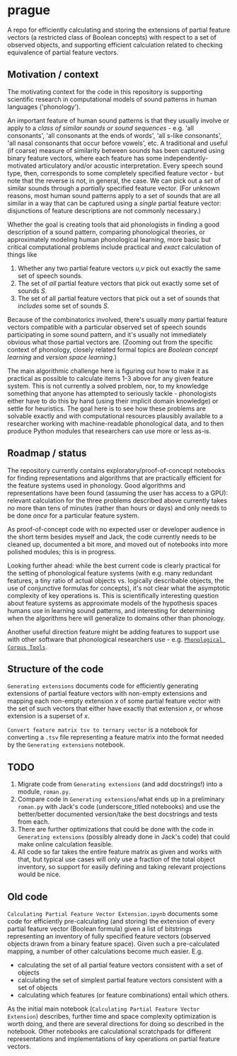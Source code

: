 # prague
A repo for efficiently calculating and storing the extensions of partial feature vectors (a restricted class of Boolean concepts) with respect to a set of observed objects, and supporting efficient calculation related to checking equivalence of partial feature vectors.

## Motivation / context
The motivating context for the code in this repository is supporting scientific research in computational models of sound patterns in human languages ('phonology').

An important feature of human sound patterns is that they usually involve or apply to a *class of similar sounds or sound sequences* - e.g. 'all consonants', 'all consonants at the ends of words', 'all s-like consonants', 'all nasal consonants that occur before vowels', etc. A traditional and useful (if coarse) measure of similarity between sounds has been captured using binary feature vectors, where each feature has some independently-motivated articulatory and/or acoustic interpretation. Every speech sound type, then, corresponds to some completely specified feature vector - but note that the reverse is not, in general, the case. We can pick out a *set* of similar sounds through a *partially* specified feature vector. (For unknown reasons, most human sound patterns apply to a set of sounds that are all similar in a way that can be captured using a *single* partial feature vector: disjunctions of feature descriptions are not commonly necessary.)

Whether the goal is creating tools that aid phonologists in finding a good description of a sound pattern, comparing phonological theories, or approximately modeling human phonological learning, more basic but critical computational problems include practical and *exact* calculation of things like 

  1. Whether any two partial feature vectors *u,v* pick out exactly the same set of speech sounds.
  2. The set of *all* partial feature vectors that pick out exactly some set of sounds *S*.
  3. The set of all partial feature vectors that pick out a set of sounds that *includes* some set of sounds *S*.

Because of the combinatorics involved, there's usually *many* partial feature vectors compatible with a particular observed set of speech sounds participating in some sound pattern, and it's usually not immediately obvious what those partial vectors are. (Zooming out from the specific context of phonology, closely related formal topics are *Boolean concept learning* and *version space learning*.)

The main algorithmic challenge here is figuring out how to make it as practical as possible to calculate items 1-3 above for any given feature system. This is not currently a solved problem, nor, to my knowledge something that anyone has attempted to seriously tackle - phonologists either have to do this by hand (using their implicit domain knowledge) or settle for heuristics. The goal here is to see how these problems are solvable exactly and with computational resources plausibly available to a researcher working with machine-readable phonological data, and to then produce Python modules that researchers can use more or less as-is.


## Roadmap / status
The repository currently contains exploratory/proof-of-concept notebooks for finding representations and algorithms that are practically efficient for the feature systems used in phonology. Good algorithms and representations have been found (assuming the user has access to a GPU): relevant calculation for the three problems described above currently takes no more than tens of minutes (rather than hours or days) and only needs to be done *once* for a particular feature system. 

As proof-of-concept code with no expected user or developer audience in the short term besides myself and Jack, the code currently needs to be cleaned up, documented a bit more, and moved out of notebooks into more polished modules; this is in progress.

Looking further ahead: while the best current code is clearly practical for the setting of phonological feature systems (with e.g. many redundant features, a tiny ratio of actual objects vs. logically describable objects, the use of conjunctive formulas for concepts), it's not clear what the asymptotic complexity of key operations is. This is scientifically interesting question about feature systems as approximate models of the hypothesis spaces humans use in learning sound patterns, and interesting for determining when the algorithms here will generalize to domains other than phonology.

Another useful direction feature might be adding features to support use with other software that phonological researchers use - e.g. [`Phonological Corpus Tools`](https://corpustools.readthedocs.io).


## Structure of the code
`Generating extensions` documents code for efficiently generating extensions of partial feature vectors with non-empty extensions and mapping each non-empty extension *x* of some partial feature vector with the set of such vectors that either have exactly that extension *x*, or whose extension is a superset of *x*.

`Convert feature matrix tsv to ternary vector` is a notebook for converting a `.tsv` file representing a feature matrix into the format needed by the `Generating extensions` notebook.

TODO
----
1. Migrate code from `Generating extensions` (and add docstrings!) into a module, `roman.py`.
2. Compare code in `Generating extensions`/what ends up in a preliminary `roman.py` with Jack's code (underscore_titled notebooks) and use the better/better documented version/take the best docstrings and tests from each.
3. There are further optimizations that could be done with the code in `Generating extensions` (possibly already done in Jack's code) that could make online calculation feasible.
4. All code so far takes the entire feature matrix as given and works with that, but typical use cases will only use a fraction of the total object inventory, so support for easily defining and taking relevant projections would be nice.

Old code
-----------

`Calculating Partial Feature Vector Extension.ipynb` documents some code for efficiently pre-calculating (and storing) the extension of every partial feature vector (Boolean formula) given a list of bitstrings representing an inventory of fully specified feature vectors (observed objects drawn from a binary feature space). Given such a pre-calculated mapping, a number of other calculations become much easier. E.g. 
 - calculating the set of all partial feature vectors consistent with a set of objects
 - calculating the set of simplest partial feature vectors consistent with a set of objects
 - calculating which features (or feature combinations) entail which others.
 
As the initial main notebook (`Calculating Partial Feature Vector Extension`) describes, further time and space complexity optimization is worth doing, and there are several directions for doing so described in the notebook. Other notebooks are calculational scratchpads for different representations and implementations of key operations on partial feature vectors.
